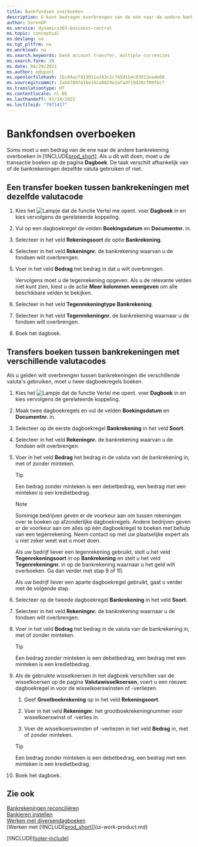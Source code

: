 ```yaml
---
title: Bankfondsen overboeken
description: U kunt bedragen overbrengen van de ene naar de andere bankrekening, inclusief andere valuta's, door de transactie in het dagboek te boeken.
author: SorenGP
ms.service: dynamics365-business-central
ms.topic: conceptual
ms.devlang: na
ms.tgt_pltfrm: na
ms.workload: na
ms.search.keywords: bank account transfer, multiple currencies
ms.search.form: 39
ms.date: 04/29/2021
ms.author: edupont
ms.openlocfilehash: 1bc84acfd13011a343c2c745d154c83912eade08
ms.sourcegitcommit: 2ab6709741be16ca8029e2afadf19d28cf00fbc7
ms.translationtype: HT
ms.contentlocale: nl-BE
ms.lasthandoff: 01/14/2022
ms.locfileid: "7971417"
---
```

# <a name="transfer-bank-funds"></a>Bankfondsen overboeken

Soms moet u een bedrag van de ene naar de andere bankrekening overboeken in [!INCLUDE[prod_short](includes/prod_short.md)]. Als u dit wilt doen, moet u de transactie boeken op de pagina **Dagboek**. De taak verschilt afhankelijk van of de bankrekeningen dezelfde valuta gebruiken of niet.

## <a name="to-post-a-transfer-between-bank-accounts-with-the-same-currency-code"></a>Een transfer boeken tussen bankrekeningen met dezelfde valutacode

1. Kies het ![Lampje dat de functie Vertel me opent.](media/ui-search/search_small.png "Vertel me wat u wilt doen") voer **Dagboek** in en kies vervolgens de gerelateerde koppeling.
2. Vul op een dagboekregel de velden **Boekingsdatum** en **Documentnr.** in.
3. Selecteer in het veld **Rekeningsoort** de optie **Bankrekening**.
4. Selecteer in het veld **Rekeningnr.** de bankrekening waarvan u de fondsen wilt overbrengen.
5. Voer in het veld **Bedrag** het bedrag in dat u wilt overbrengen.

    Vervolgens moet u de tegenrekening opgeven. Als u de relevante velden niet kunt zien, kiest u de actie **Meer kolommen weergeven** om alle beschikbare velden te bekijken.
6. Selecteer in het veld **Tegenrekeningtype** **Bankrekening**.
7. Selecteer in het veld **Tegenrekeningnr.** de bankrekening waarnaar u de fondsen wilt overbrengen.
8. Boek het dagboek.

## <a name="to-post-a-transfer-between-bank-accounts-with-different-currency-codes"></a>Transfers boeken tussen bankrekeningen met verschillende valutacodes

Als u gelden wilt overbrengen tussen bankrekeningen die verschillende valuta's gebruiken, moet u twee dagboekregels boeken.

1. Kies het ![Lampje dat de functie Vertel me opent.](media/ui-search/search_small.png "Vertel me wat u wilt doen") voer **Dagboek** in en kies vervolgens de gerelateerde koppeling.
2. Maak twee dagboekregels en vul de velden **Boekingsdatum** en **Documentnr.** in.
3. Selecteer op de eerste dagboekregel **Bankrekening** in het veld **Soort**.
4. Selecteer in het veld **Rekeningnr.** de bankrekening waarvan u de fondsen wilt overbrengen.
5. Voer in het veld **Bedrag** het bedrag in de valuta van de bankrekening in, met of zonder minteken.

    > [!TIP]
    > Een bedrag zonder minteken is een debetbedrag, een bedrag met een minteken is een kredietbedrag.

    > [!NOTE]
    > Sommige bedrijven geven er de voorkeur aan om tussen rekeningen over te boeken op afzonderlijke dagboekregels. Andere bedrijven geven er de voorkeur aan om alles op één dagboekregel te boeken met behulp van een tegenrekening. Neem contact op met uw plaatselijke expert als u niet zeker weet wat u moet doen.
    >
    > Als uw bedrijf liever een tegenrekening gebruikt, stelt u het veld **Tegenrekeningsoort** in op **Bankrekening** en stelt u het veld **Tegenrekeningnr.** in op de bankrekening waarnaar u het geld wilt overboeken. Ga dan verder met stap 9 of 10.
    >
    > Als uw bedrijf liever een aparte dagboekregel gebruikt, gaat u verder met de volgende stap.
6. Selecteer op de tweede dagboekregel **Bankrekening** in het veld **Soort**.
7. Selecteer in het veld **Rekeningnr.** de bankrekening waarnaar u de fondsen wilt overbrengen.
8. Voer in het veld **Bedrag** het bedrag in de valuta van de bankrekening in, met of zonder minteken.

    > [!TIP]
    > Een bedrag zonder minteken is een debetbedrag, een bedrag met een minteken is een kredietbedrag.
9. Als de gebruikte wisselkoersen in het dagboek verschillen van de wisselkoersen op de pagina **Valutawisselkoersen**, voert u een nieuwe dagboekregel in voor de wisselkoerswinsten of -verliezen.  

    1. Geef **Grootboekrekening** op in het veld **Rekeningsoort**.  

    2. Voer in het veld **Rekeningnr.** het grootboekrekeningnummer voor wisselkoerswinst of -verlies in.  

    3. Voer de wisselkoerswinsten of -verliezen in het veld **Bedrag** in, met of zonder minteken.

    > [!TIP]
    > Een bedrag zonder minteken is een debetbedrag, een bedrag met een minteken is een kredietbedrag.
10. Boek het dagboek.

## <a name="see-also"></a>Zie ook

[Bankrekeningen reconciliëren](bank-manage-bank-accounts.md)  
[Bankieren instellen](bank-setup-banking.md)  
[Werken met diversendagboeken](ui-work-general-journals.md)  
[Werken met [!INCLUDE[prod_short](includes/prod_short.md)]](ui-work-product.md)


[!INCLUDE[footer-include](includes/footer-banner.md)]